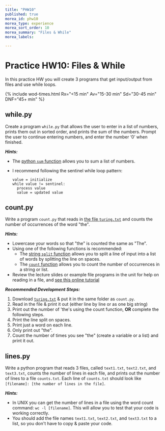 ```yaml
---
title: "PHW10"
published: true
morea_id: phw10
morea_type: experience
morea_sort_order: 10
morea_summary: "Files & While"
morea_labels:

---
```

# Practice HW10: Files & While

In this practice HW you will create 3 programs that get input/output from files and use while loops. 

{% include wod-times.html Rx="<15 min" Av="15-30 min" Sd="30-45 min" DNF="45+ min" %}

## while.py

Create a program `while.py` that allows the user to enter in a list of numbers, prints them out in sorted order, and prints the sum of the numbers. Prompt the user to continue entering numbers, and enter the number ‘0’ when finished.

***Hints:***

* The [python `sum` function](https://docs.python.org/3/library/functions.html#sum) allows you to sum a list of numbers.
* I recommend following the sentinel while loop pattern:

      value = initialize
      while value != sentinel:
        process value
        value = updated value


## count.py

Write a program `count.py` that reads in [the file `turing.txt`](data/turing.txt) and counts the number of occurrences of the word "the". 

***Hints:***

  * Lowercase your words so that "the" is counted the same as "The".
  * Using one of the following functions is recommended:
    * The [string `split` function](https://docs.python.org/3.4/library/stdtypes.html#str.split) allows you to split a line of input into a list of words by splitting the line on spaces.
    * The [`count` function](http://www.thehelloworldprogram.com/python/python-string-methods/) allows you to count the number of occurrences in a string or list.
  * Review the lecture slides or example file programs in the unit for help on reading in a file, and [see this online tutorial](http://www.pythonforbeginners.com/files/reading-and-writing-files-in-python)

***Recommended Development Steps:***

1. Download [`turing.txt`](data/turing.txt) & put it in the same folder as `count.py`.
2. Read in the file & print it out (either line by line or as one big string)
3. Print out the number of 'the's using the count function, **OR** complete the following steps.
4. Print the line split on spaces.
5. Print just a word on each line.
6. Only print out "the".
7. Count the number of times you see "the" (create a variable or a list) and print it out.

## lines.py

Write a python program that reads 3 files, called `text1.txt`, `text2.txt`, and `text3.txt`, counts the number of lines in each file, and prints out the number of lines to a file `counts.txt`. Each line of `counts.txt` should look like `[filename]: [the number of lines in the file]`.

***Hints:***

  * In UNIX you can get the number of lines in a file using the word count command: `wc -l [filename]`. This will allow you to test that your code is working correctly.
  * You should add the file names `text1.txt`, `text2.txt`, and `text3.txt` to a list, so you don't have to copy & paste your code.

<!--## Demonstration


Once you've finished doing the HW a single time, you can watch me do it for `while.py` and `count.py`:

{% include youtube.html id="2GkDAxZOnt8" %}

{% include wod-warning.html %}-->


